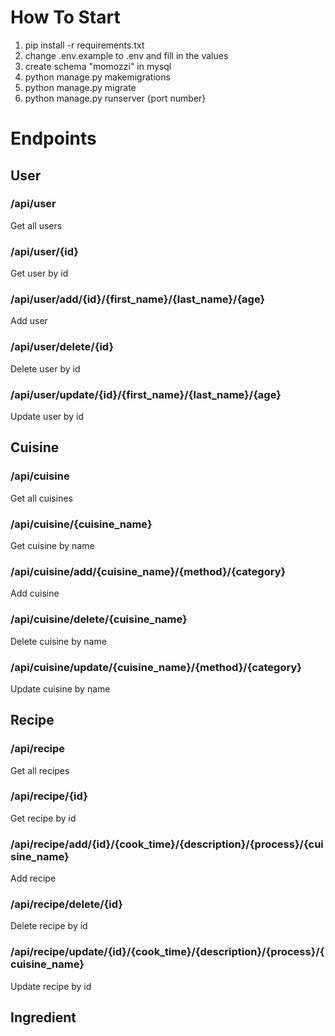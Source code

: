# How To Start

1. pip install -r requirements.txt
2. change .env.example to .env and fill in the values
3. create schema "momozzi" in mysql
4. python manage.py makemigrations
5. python manage.py migrate
6. python manage.py runserver {port number}




# Endpoints


## User

### /api/user
Get all users

### /api/user/{id}
Get user by id

### /api/user/add/{id}/{first_name}/{last_name}/{age}
Add user

### /api/user/delete/{id}
Delete user by id

### /api/user/update/{id}/{first_name}/{last_name}/{age}
Update user by id


## Cuisine

### /api/cuisine
Get all cuisines

### /api/cuisine/{cuisine_name}
Get cuisine by name

### /api/cuisine/add/{cuisine_name}/{method}/{category}
Add cuisine

### /api/cuisine/delete/{cuisine_name}
Delete cuisine by name

### /api/cuisine/update/{cuisine_name}/{method}/{category}
Update cuisine by name


## Recipe

### /api/recipe
Get all recipes

### /api/recipe/{id}
Get recipe by id

### /api/recipe/add/{id}/{cook_time}/{description}/{process}/{cuisine_name}
Add recipe

### /api/recipe/delete/{id}
Delete recipe by id

### /api/recipe/update/{id}/{cook_time}/{description}/{process}/{cuisine_name}
Update recipe by id


## Ingredient


